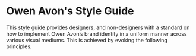 Owen Avon's Style Guide
=========

This style guide provides designers, and non-designers with a standard on how to implement Owen Avon’s brand identity in a uniform manner across various visual mediums. This is achieved by evoking the following principles.
